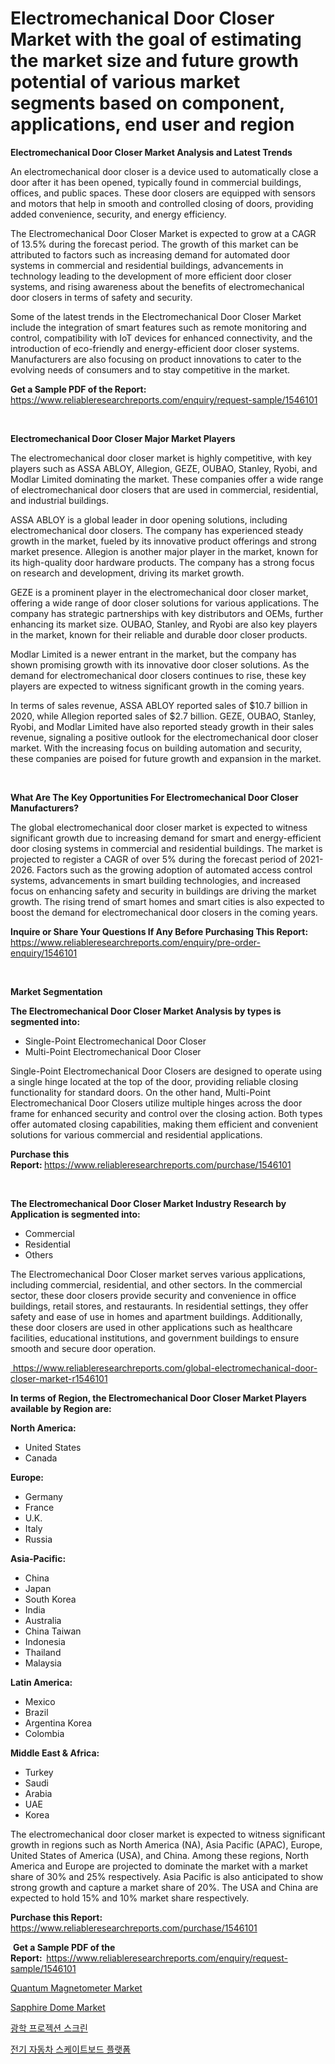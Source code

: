 <p><h1>Electromechanical Door Closer Market with the goal of estimating the market size and future growth potential of various market segments based on component, applications, end user and region</h1></p><p><strong>Electromechanical Door Closer Market Analysis and Latest Trends</strong></p>
<p><p>An electromechanical door closer is a device used to automatically close a door after it has been opened, typically found in commercial buildings, offices, and public spaces. These door closers are equipped with sensors and motors that help in smooth and controlled closing of doors, providing added convenience, security, and energy efficiency.</p><p>The Electromechanical Door Closer Market is expected to grow at a CAGR of 13.5% during the forecast period. The growth of this market can be attributed to factors such as increasing demand for automated door systems in commercial and residential buildings, advancements in technology leading to the development of more efficient door closer systems, and rising awareness about the benefits of electromechanical door closers in terms of safety and security.</p><p>Some of the latest trends in the Electromechanical Door Closer Market include the integration of smart features such as remote monitoring and control, compatibility with IoT devices for enhanced connectivity, and the introduction of eco-friendly and energy-efficient door closer systems. Manufacturers are also focusing on product innovations to cater to the evolving needs of consumers and to stay competitive in the market.</p></p>
<p><strong>Get a Sample PDF of the Report:&nbsp;</strong> <a href="https://www.reliableresearchreports.com/enquiry/request-sample/1546101">https://www.reliableresearchreports.com/enquiry/request-sample/1546101</a></p>
<p>&nbsp;</p>
<p><strong>Electromechanical Door Closer Major Market Players</strong></p>
<p><p>The electromechanical door closer market is highly competitive, with key players such as ASSA ABLOY, Allegion, GEZE, OUBAO, Stanley, Ryobi, and Modlar Limited dominating the market. These companies offer a wide range of electromechanical door closers that are used in commercial, residential, and industrial buildings.</p><p>ASSA ABLOY is a global leader in door opening solutions, including electromechanical door closers. The company has experienced steady growth in the market, fueled by its innovative product offerings and strong market presence. Allegion is another major player in the market, known for its high-quality door hardware products. The company has a strong focus on research and development, driving its market growth.</p><p>GEZE is a prominent player in the electromechanical door closer market, offering a wide range of door closer solutions for various applications. The company has strategic partnerships with key distributors and OEMs, further enhancing its market size. OUBAO, Stanley, and Ryobi are also key players in the market, known for their reliable and durable door closer products.</p><p>Modlar Limited is a newer entrant in the market, but the company has shown promising growth with its innovative door closer solutions. As the demand for electromechanical door closers continues to rise, these key players are expected to witness significant growth in the coming years.</p><p>In terms of sales revenue, ASSA ABLOY reported sales of $10.7 billion in 2020, while Allegion reported sales of $2.7 billion. GEZE, OUBAO, Stanley, Ryobi, and Modlar Limited have also reported steady growth in their sales revenue, signaling a positive outlook for the electromechanical door closer market. With the increasing focus on building automation and security, these companies are poised for future growth and expansion in the market.</p></p>
<p>&nbsp;</p>
<p><strong>What Are The Key Opportunities For Electromechanical Door Closer Manufacturers?</strong></p>
<p><p>The global electromechanical door closer market is expected to witness significant growth due to increasing demand for smart and energy-efficient door closing systems in commercial and residential buildings. The market is projected to register a CAGR of over 5% during the forecast period of 2021-2026. Factors such as the growing adoption of automated access control systems, advancements in smart building technologies, and increased focus on enhancing safety and security in buildings are driving the market growth. The rising trend of smart homes and smart cities is also expected to boost the demand for electromechanical door closers in the coming years.</p></p>
<p><strong>Inquire or Share Your Questions If Any Before Purchasing This Report:</strong> <a href="https://www.reliableresearchreports.com/enquiry/pre-order-enquiry/1546101">https://www.reliableresearchreports.com/enquiry/pre-order-enquiry/1546101</a></p>
<p>&nbsp;</p>
<p><strong>Market Segmentation</strong></p>
<p><strong>The Electromechanical Door Closer Market Analysis by types is segmented into:</strong></p>
<p><ul><li>Single-Point Electromechanical Door Closer</li><li>Multi-Point Electromechanical Door Closer</li></ul></p>
<p><p>Single-Point Electromechanical Door Closers are designed to operate using a single hinge located at the top of the door, providing reliable closing functionality for standard doors. On the other hand, Multi-Point Electromechanical Door Closers utilize multiple hinges across the door frame for enhanced security and control over the closing action. Both types offer automated closing capabilities, making them efficient and convenient solutions for various commercial and residential applications.</p></p>
<p><strong>Purchase this Report:&nbsp;</strong><a href="https://www.reliableresearchreports.com/purchase/1546101">https://www.reliableresearchreports.com/purchase/1546101</a></p>
<p>&nbsp;</p>
<p><strong>The Electromechanical Door Closer Market Industry Research by Application is segmented into:</strong></p>
<p><ul><li>Commercial</li><li>Residential</li><li>Others</li></ul></p>
<p><p>The Electromechanical Door Closer market serves various applications, including commercial, residential, and other sectors. In the commercial sector, these door closers provide security and convenience in office buildings, retail stores, and restaurants. In residential settings, they offer safety and ease of use in homes and apartment buildings. Additionally, these door closers are used in other applications such as healthcare facilities, educational institutions, and government buildings to ensure smooth and secure door operation.</p></p>
<p><a href="https://www.reliableresearchreports.com/global-electromechanical-door-closer-market-r1546101">&nbsp;https://www.reliableresearchreports.com/global-electromechanical-door-closer-market-r1546101</a></p>
<p><strong>In terms of Region, the Electromechanical Door Closer Market Players available by Region are:</strong></p>
<p>
    <p> <strong> North America: </strong>
        <ul>
            <li>United States</li>
            <li>Canada</li>
        </ul>
        </p> 
    <p> <strong> Europe: </strong>
        <ul>
            <li>Germany</li>
            <li>France</li>
            <li>U.K.</li>
            <li>Italy</li>
            <li>Russia</li>
        </ul>
        </p> 
    <p> <strong> Asia-Pacific: </strong>
        <ul>
            <li>China</li>
            <li>Japan</li>
            <li>South Korea</li>
            <li>India</li>
            <li>Australia</li>
            <li>China Taiwan</li>
            <li>Indonesia</li>
            <li>Thailand</li>
            <li>Malaysia</li>
        </ul>
        </p> 
    <p> <strong> Latin America: </strong>
        <ul>
            <li>Mexico</li>
            <li>Brazil</li>
            <li>Argentina Korea</li>
            <li>Colombia</li>
        </ul>
        </p> 
    <p> <strong> Middle East & Africa: </strong>
        <ul>
            <li>Turkey</li>
            <li>Saudi</li>
            <li>Arabia</li>
            <li>UAE</li>
            <li>Korea</li>
        </ul>
    </p>
    </p>
<p><p>The electromechanical door closer market is expected to witness significant growth in regions such as North America (NA), Asia Pacific (APAC), Europe, United States of America (USA), and China. Among these regions, North America and Europe are projected to dominate the market with a market share of 30% and 25% respectively. Asia Pacific is also anticipated to show strong growth and capture a market share of 20%. The USA and China are expected to hold 15% and 10% market share respectively.</p></p>
<p><strong>Purchase this Report: </strong><a href="https://www.reliableresearchreports.com/purchase/1546101">https://www.reliableresearchreports.com/purchase/1546101</a></p>
<p>&nbsp;<strong>Get a Sample PDF of the Report:&nbsp;&nbsp;</strong><a href="https://www.reliableresearchreports.com/enquiry/request-sample/1546101">https://www.reliableresearchreports.com/enquiry/request-sample/1546101</a></p>
<p><strong></strong></p>
<p><p><a href="https://github.com/edytherolanlouisejk1miz0wig/Market-Research-Report-List-2/blob/main/quantum-magnetometer-market.md">Quantum Magnetometer Market</a></p><p><a href="https://github.com/peachesmcdowel1/Market-Research-Report-List-2/blob/main/sapphire-dome-market.md">Sapphire Dome Market</a></p><p><a href="https://github.com/LanceOlsotn8978/Market-Research-Report-List-1/blob/main/967807625712.md">광학 프로젝션 스크린</a></p><p><a href="https://github.com/Madalyell456456/Market-Research-Report-List-1/blob/main/639506725711.md">전기 자동차 스케이트보드 플랫폼</a></p></p>